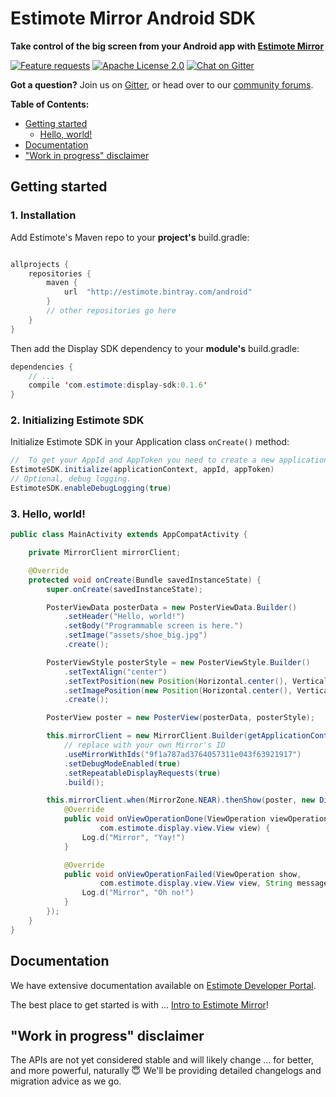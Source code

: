 # Estimote Mirror Android SDK

**Take control of the big screen from your Android app with [Estimote Mirror][]**

[Estimote Mirror]: http://blog.estimote.com/post/150398268230/launching-estimote-mirror-the-worlds-first

[![Feature requests](https://img.shields.io/badge/feature%20request-canny.io-blue.svg)](https://estimote.canny.io/mirror-display)
[![Apache License 2.0](https://img.shields.io/badge/license-Apache%202.0-blue.svg)](https://tldrlegal.com/license/apache-license-2.0-(apache-2.0))
[![Chat on Gitter](https://img.shields.io/gitter/room/nwjs/nw.js.svg)](https://gitter.im/EstimoteMirror/Mirror-SDK-Android)

**Got a question?** Join us on [Gitter][], or head over to our [community forums][].

[Gitter]: https://gitter.im/EstimoteMirror
[community forums]: https://forums.estimote.com

**Table of Contents:**

* [Getting started](#getting-started)
  + [Hello, world!](#3-hello-world)
* [Documentation](#documentation)
* ["Work in progress" disclaimer](#work-in-progress-disclaimer)

## Getting started

### 1. Installation

Add Estimote's Maven repo to your **project's** build.gradle:

~~~ java

allprojects {
    repositories {
        maven {
            url  "http://estimote.bintray.com/android"
        }
        // other repositories go here
    }
}

~~~

Then add the Display SDK dependency to your **module's** build.gradle:

~~~ java
dependencies {
    // ...
    compile 'com.estimote:display-sdk:0.1.6'
}
~~~

### 2. Initializing Estimote SDK

Initialize Estimote SDK in your Application class `onCreate()` method:

~~~ java
//  To get your AppId and AppToken you need to create a new application in Estimote Cloud.
EstimoteSDK.initialize(applicationContext, appId, appToken)
// Optional, debug logging.
EstimoteSDK.enableDebugLogging(true)

~~~

### 3. Hello, world!

```java
public class MainActivity extends AppCompatActivity {

    private MirrorClient mirrorClient;

    @Override
    protected void onCreate(Bundle savedInstanceState) {
        super.onCreate(savedInstanceState);

        PosterViewData posterData = new PosterViewData.Builder()
            .setHeader("Hello, world!")
            .setBody("Programmable screen is here.")
            .setImage("assets/shoe_big.jpg")
            .create();

        PosterViewStyle posterStyle = new PosterViewStyle.Builder()
            .setTextAlign("center")
            .setTextPosition(new Position(Horizontal.center(), Vertical.bottom(80)))
            .setImagePosition(new Position(Horizontal.center(), Vertical.top(80)))
            .create();

        PosterView poster = new PosterView(posterData, posterStyle);

        this.mirrorClient = new MirrorClient.Builder(getApplicationContext())
            // replace with your own Mirror's ID
            .useMirrorWithIds("9f1a787ad3764057311e043f63921917")
            .setDebugModeEnabled(true)
            .setRepeatableDisplayRequests(true)
            .build();

        this.mirrorClient.when(MirrorZone.NEAR).thenShow(poster, new DisplayCallback() {
            @Override
            public void onViewOperationDone(ViewOperation viewOperation,
                    com.estimote.display.view.View view) {
                Log.d("Mirror", "Yay!")
            }

            @Override
            public void onViewOperationFailed(ViewOperation show,
                    com.estimote.display.view.View view, String message) {
                Log.d("Mirror", "Oh no!")
            }
        });
    }
}
```

## Documentation

We have extensive documentation available on [Estimote Developer Portal](http://developer.estimote.com).

The best place to get started is with … [Intro to Estimote Mirror](http://developer.estimote.com/mirror/)!

## "Work in progress" disclaimer

The APIs are not yet considered stable and will likely change … for better, and more powerful, naturally 😇 We'll be providing detailed changelogs and migration advice as we go.
